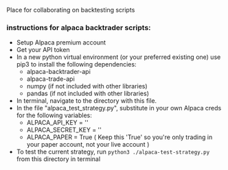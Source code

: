 Place for collaborating on backtesting scripts

### instructions for alpaca backtrader scripts:
- Setup Alpaca premium account
- Get your API token
- In a new python virtual environment (or your preferred existing one) use pip3 to install the following dependencies: 
  - alpaca-backtrader-api
  - alpaca-trade-api
  - numpy (if not included with other libraries)
  - pandas (if not included with other libraries)
- In terminal, navigate to the directory with this file.
- In the file "alpaca_test_strategy.py", substitute in your own Alpaca creds for the following variables:
  - ALPACA_API_KEY = ''
  - ALPACA_SECRET_KEY = ''
  - ALPACA_PAPER = True ( Keep this 'True' so you're only trading in your paper account, not your live account )
- To test the current strategy, run ```python3 ./alpaca-test-strategy.py``` from this directory in terminal

